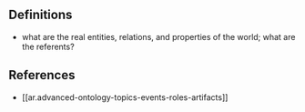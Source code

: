 
## Definitions

- what are the real entities, relations, and properties of the world; what are the referents?

## References

- [[ar.advanced-ontology-topics-events-roles-artifacts]]